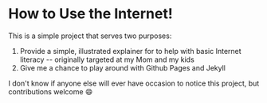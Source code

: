# How to Use the Internet!

This is a simple project that serves two purposes:

1. Provide a simple, illustrated explainer for to help with basic Internet literacy -- originally targeted at my Mom and my kids
2. Give me a chance to play around with Github Pages and Jekyll 

I don't know if anyone else will ever have occasion to notice this project, but contributions welcome :smile: